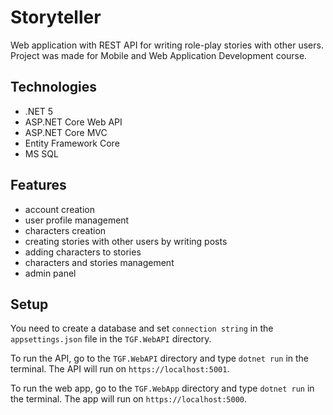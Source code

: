 # Storyteller
Web application with REST API for writing role-play stories with other users. Project was made for Mobile and Web Application Development course.

## Technologies
* .NET 5
* ASP.NET Core Web API
* ASP.NET Core MVC
* Entity Framework Core
* MS SQL

## Features
* account creation
* user profile management
* characters creation
* creating stories with other users by writing posts
* adding characters to stories
* characters and stories management
* admin panel

## Setup

You need to create a database and set `connection string` in the `appsettings.json` file in the `TGF.WebAPI` directory.

To run the API, go to the `TGF.WebAPI` directory and type `dotnet run` in the terminal. The API will run on `https://localhost:5001`.

To run the web app, go to the `TGF.WebApp` directory and type `dotnet run` in the terminal. The app will run on `https://localhost:5000`.

